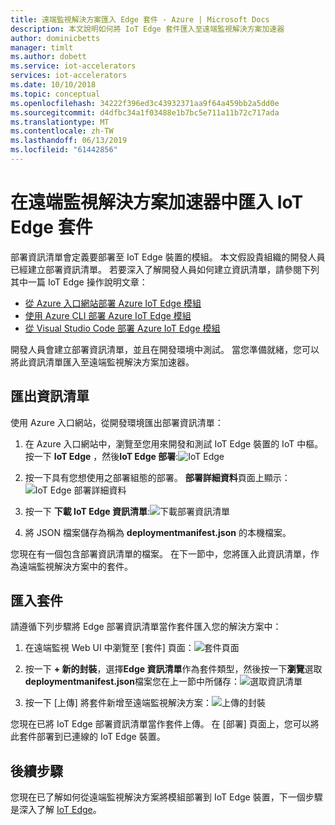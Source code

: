 ```yaml
---
title: 遠端監視解決方案匯入 Edge 套件 - Azure | Microsoft Docs
description: 本文說明如何將 IoT Edge 套件匯入至遠端監視解決方案加速器
author: dominicbetts
manager: timlt
ms.author: dobett
ms.service: iot-accelerators
services: iot-accelerators
ms.date: 10/10/2018
ms.topic: conceptual
ms.openlocfilehash: 34222f396ed3c43932371aa9f64a459bb2a5dd0e
ms.sourcegitcommit: d4dfbc34a1f03488e1b7bc5e711a11b72c717ada
ms.translationtype: MT
ms.contentlocale: zh-TW
ms.lasthandoff: 06/13/2019
ms.locfileid: "61442856"
---
```

# <a name="import-an-iot-edge-package-into-your-remote-monitoring-solution-accelerator"></a>在遠端監視解決方案加速器中匯入 IoT Edge 套件

部署資訊清單會定義要部署至 IoT Edge 裝置的模組。 本文假設貴組織的開發人員已經建立部署資訊清單。 若要深入了解開發人員如何建立資訊清單，請參閱下列其中一篇 IoT Edge 操作說明文章：

- [從 Azure 入口網站部署 Azure IoT Edge 模組](../iot-edge/how-to-deploy-modules-portal.md)
- [使用 Azure CLI 部署 Azure IoT Edge 模組](../iot-edge/how-to-deploy-modules-cli.md)
- [從 Visual Studio Code 部署 Azure IoT Edge 模組](../iot-edge/how-to-deploy-modules-vscode.md)

開發人員會建立部署資訊清單，並且在開發環境中測試。 當您準備就緒，您可以將此資訊清單匯入至遠端監視解決方案加速器。

## <a name="export-a-manifest"></a>匯出資訊清單

使用 Azure 入口網站，從開發環境匯出部署資訊清單：

1. 在 Azure 入口網站中，瀏覽至您用來開發和測試 IoT Edge 裝置的 IoT 中樞。 按一下  **IoT Edge** ，然後**IoT Edge 部署**:![IoT Edge](media/iot-accelerators-remote-monitoring-import-edge-package/iotedge.png)

1. 按一下具有您想使用之部署組態的部署。 **部署詳細資料**頁面上顯示：![IoT Edge 部署詳細資料](media/iot-accelerators-remote-monitoring-import-edge-package/deploymentdetails.png)

1. 按一下 **下載 IoT Edge 資訊清單**:![下載部署資訊清單](media/iot-accelerators-remote-monitoring-import-edge-package/download.png)

1. 將 JSON 檔案儲存為稱為 **deploymentmanifest.json** 的本機檔案。

您現在有一個包含部署資訊清單的檔案。 在下一節中，您將匯入此資訊清單，作為遠端監視解決方案中的套件。

## <a name="import-a-package"></a>匯入套件

請遵循下列步驟將 Edge 部署資訊清單當作套件匯入您的解決方案中：

1. 在遠端監視 Web UI 中瀏覽至 [套件]  頁面：![套件頁面](media/iot-accelerators-remote-monitoring-import-edge-package/packagespage.png)

1. 按一下  **+ 新的封裝**，選擇**Edge 資訊清單**作為套件類型，然後按一下**瀏覽**選取**deploymentmanifest.json**檔案您在上一節中所儲存：![選取資訊清單](media/iot-accelerators-remote-monitoring-import-edge-package/selectmanifest.png)

1. 按一下 [上傳]  將套件新增至遠端監視解決方案：![上傳的封裝](media/iot-accelerators-remote-monitoring-import-edge-package/uploadedpackage.png)

您現在已將 IoT Edge 部署資訊清單當作套件上傳。 在 [部署]  頁面上，您可以將此套件部署到已連線的 IoT Edge 裝置。

## <a name="next-steps"></a>後續步驟

您現在已了解如何從遠端監視解決方案將模組部署到 IoT Edge 裝置，下一個步驟是深入了解 [IoT Edge](../iot-edge/about-iot-edge.md)。

